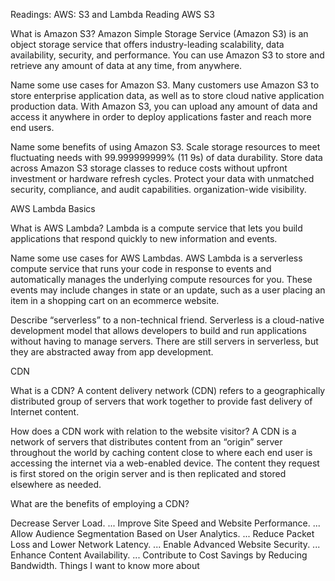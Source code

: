 Readings: AWS: S3 and Lambda
Reading
AWS S3

What is Amazon S3? Amazon Simple Storage Service (Amazon S3) is an object storage service that offers industry-leading scalability, data availability, security, and performance. You can use Amazon S3 to store and retrieve any amount of data at any time, from anywhere.

Name some use cases for Amazon S3. Many customers use Amazon S3 to store enterprise application data, as well as to store cloud native application production data. With Amazon S3, you can upload any amount of data and access it anywhere in order to deploy applications faster and reach more end users.

Name some benefits of using Amazon S3. Scale storage resources to meet fluctuating needs with 99.999999999% (11 9s) of data durability. Store data across Amazon S3 storage classes to reduce costs without upfront investment or hardware refresh cycles. Protect your data with unmatched security, compliance, and audit capabilities. organization-wide visibility.

AWS Lambda Basics

What is AWS Lambda? Lambda is a compute service that lets you build applications that respond quickly to new information and events.

Name some use cases for AWS Lambdas. AWS Lambda is a serverless compute service that runs your code in response to events and automatically manages the underlying compute resources for you. These events may include changes in state or an update, such as a user placing an item in a shopping cart on an ecommerce website.

Describe “serverless” to a non-technical friend. Serverless is a cloud-native development model that allows developers to build and run applications without having to manage servers. There are still servers in serverless, but they are abstracted away from app development.

CDN

What is a CDN? A content delivery network (CDN) refers to a geographically distributed group of servers that work together to provide fast delivery of Internet content.

How does a CDN work with relation to the website visitor? A CDN is a network of servers that distributes content from an “origin” server throughout the world by caching content close to where each end user is accessing the internet via a web-enabled device. The content they request is first stored on the origin server and is then replicated and stored elsewhere as needed.

What are the benefits of employing a CDN?

Decrease Server Load. ...
Improve Site Speed and Website Performance. ...
Allow Audience Segmentation Based on User Analytics. ...
Reduce Packet Loss and Lower Network Latency. ...
Enable Advanced Website Security. ...
Enhance Content Availability. ...
Contribute to Cost Savings by Reducing Bandwidth.
Things I want to know more about

